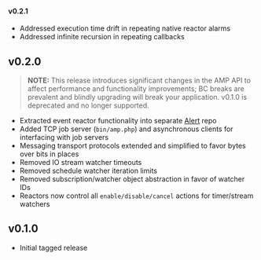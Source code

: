 #### v0.2.1

- Addressed execution time drift in repeating native reactor alarms
- Addressed infinite recursion in repeating callbacks

v0.2.0
------

> **NOTE:** This release introduces significant changes in the AMP API to affect performance and
> functionality improvements; BC breaks are prevalent and blindly upgrading will break your
> application. v0.1.0 is deprecated and no longer supported.

- Extracted event reactor functionality into separate [Alert][alert-repo] repo
- Added TCP job server (`bin/amp.php`) and asynchronous clients for interfacing with job servers
- Messaging transport protocols extended and simplified to favor bytes over bits in places
- Removed IO stream watcher timeouts
- Removed schedule watcher iteration limits
- Removed subscription/watcher object abstraction in favor of watcher IDs
- Reactors now control all `enable/disable/cancel` actions for timer/stream watchers

v0.1.0
------

- Initial tagged release

[alert-repo]: https://github.com/rdlowrey/Alert "Alert"

